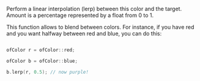 Perform a linear interpolation (lerp) between this color and the target. Amount is a percentage represented by a float from 0 to 1.



This function allows to blend between colors. For instance, if you have red and you want halfway between red and blue, you can do this:

```cpp

ofColor r = ofColor::red;

ofColor b = ofColor::blue;

b.lerp(r, 0.5); // now purple!

```
